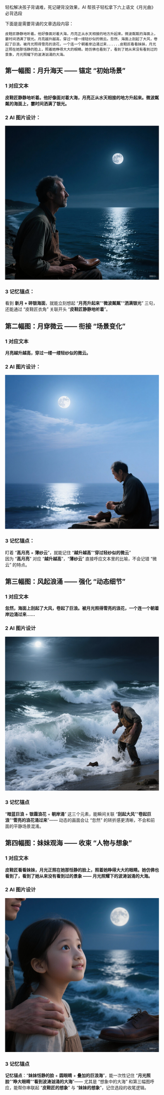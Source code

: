 

轻松解决孩子背诵难，死记硬背没效果，AI 帮孩子轻松拿下六上语文《月光曲》必背选段


下面是是需要背诵的文章选段内容：
``` text
皮鞋匠静静地听着。他好像面对着大海，月亮正从水天相接的地方升起来。微波粼粼的海面上，霎时间洒满了银光。月亮越升越高，穿过一缕一缕轻纱似的微云。忽然，海面上刮起了大风，卷起了巨浪。被月光照得雪亮的浪花，一个连一个朝着岸边涌过来......皮鞋匠看看妹妹，月光正照在她那恬静的脸上，照着她睁得大大的眼睛。她仿佛也看到了，看到了她从来没有看到过的景象，月光照耀下的波涛汹涌的大海。
```

## 第一幅图：月升海天 —— 锚定 “初始场景”

### 1 对应文本  
**皮鞋匠静静地听着。他好像面对着大海，月亮正从水天相接的地方升起来。微波粼粼的海面上，霎时间洒满了银光。**

### 2 AI 图片设计：
![图片描述](imgs/rememberArtchie1.jpg)  

### 3 记忆锚点：  
看到 **新月 + 碎银海面**，就能立刻想起 “**月亮升起来**”“**微波粼粼**”“**洒满银光**” 三句，还能通过 “皮鞋匠衣角” 关联开头 “**皮鞋匠静静地听着**”。

## 第二幅图：月穿微云 —— 衔接 “场景变化”

### 1 对应文本
**月亮越升越高，穿过一缕一缕轻纱似的微云。**

### 2 AI 图片设计：
![图片描述](imgs/rememberArtchie2.jpg)

### 3 记忆锚点：
盯着 “**高月亮** +  **薄纱云**”，就能记住 “**越升越高**”“**穿过轻纱似的微云**”    
因为 “**高月亮**” 对应 “**越升越高**”，“**薄纱云**” 直接呼应文本里的比喻，不会记错 “微云” 的特点。

## 第三幅图：风起浪涌 —— 强化 “动态细节”

### 1 对应文本
**忽然，海面上刮起了大风，卷起了巨浪。被月光照得雪亮的浪花，一个连一个朝着岸边涌过来……**

### 2 AI 图片设计
![图片描述](imgs/rememberArtchie3.jpg)

### 3 记忆锚点
“**暗蓝巨浪** + **银霜浪花** + **朝岸涌**” 这三个元素，能瞬间关联 “**刮起大风**”“**卷起巨浪**”“**雪亮的浪花涌过来**”—— 动态的画面会让 “忽然” 的转折感更清晰，不会和前面的平静场景混淆。

## 第四幅图：妹妹观海 —— 收束 “人物与想象”

### 1 对应文本
**皮鞋匠看看妹妹，月光正照在她那恬静的脸上，照着她睁得大大的眼睛。她仿佛也看到了，看到了她从来没有看到过的景象 —— 月光照耀下的波涛汹涌的大海。**

### 2 AI 图片设计
![图片描述](imgs/rememberArtchie4.jpg)

### 3 记忆锚点
**记忆锚点**：“**妹妹恬静的脸** + **圆眼睛** + **叠加的巨浪海**”，能一次性记住 “**月光照脸**”“**睁大眼睛**”“**看到波涛汹涌的大海**”—— 尤其是 “想象中的大海” 和第三幅图呼应，能帮你串联起 “**皮鞋匠的想象**” 与 “**妹妹的想象**”，记住选段的收尾逻辑。
